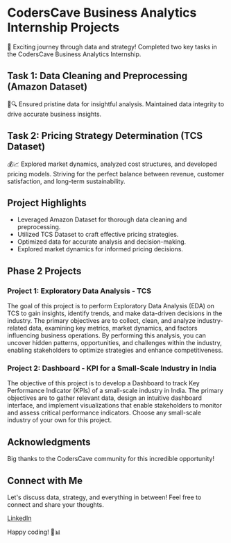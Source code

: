 # CodersCave Business Analytics Internship Projects

🚀 Exciting journey through data and strategy! Completed two key tasks in the CodersCave Business Analytics Internship.

## Task 1: Data Cleaning and Preprocessing (Amazon Dataset)
🧹🔍 Ensured pristine data for insightful analysis. Maintained data integrity to drive accurate business insights.

## Task 2: Pricing Strategy Determination (TCS Dataset)
💰📈 Explored market dynamics, analyzed cost structures, and developed pricing models. Striving for the perfect balance between revenue, customer satisfaction, and long-term sustainability.

## Project Highlights
- Leveraged Amazon Dataset for thorough data cleaning and preprocessing.
- Utilized TCS Dataset to craft effective pricing strategies.
- Optimized data for accurate analysis and decision-making.
- Explored market dynamics for informed pricing decisions.

## Phase 2 Projects

### Project 1: Exploratory Data Analysis - TCS
The goal of this project is to perform Exploratory Data Analysis (EDA) on TCS to gain insights, identify trends, and make data-driven decisions in the industry. The primary objectives are to collect, clean, and analyze industry-related data, examining key metrics, market dynamics, and factors influencing business operations. By performing this analysis, you can uncover hidden patterns, opportunities, and challenges within the industry, enabling stakeholders to optimize strategies and enhance competitiveness.

### Project 2: Dashboard - KPI for a Small-Scale Industry in India
The objective of this project is to develop a Dashboard to track Key Performance Indicator (KPIs) of a small-scale industry in India. The primary objectives are to gather relevant data, design an intuitive dashboard interface, and implement visualizations that enable stakeholders to monitor and assess critical performance indicators. Choose any small-scale industry of your own for this project.

## Acknowledgments
Big thanks to the CodersCave community for this incredible opportunity!

## Connect with Me
Let's discuss data, strategy, and everything in between! Feel free to connect and share your thoughts.

[LinkedIn](https://www.linkedin.com/in/akilsadik/)

Happy coding! 🚀📊
